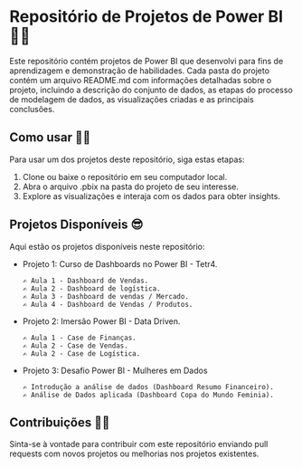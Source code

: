 # Repositório de Projetos de Power BI 🔎🎲

Este repositório contém projetos de Power BI que desenvolvi para fins de aprendizagem e demonstração de habilidades. Cada pasta do projeto contém um arquivo README.md 
com informações detalhadas sobre o projeto, incluindo a descrição do conjunto de dados, as etapas do processo de modelagem de dados, as visualizações criadas e
as principais conclusões.

## Como usar 👩‍💻

Para usar um dos projetos deste repositório, siga estas etapas:

1. Clone ou baixe o repositório em seu computador local.
2. Abra o arquivo .pbix na pasta do projeto de seu interesse.
3. Explore as visualizações e interaja com os dados para obter insights.

## Projetos Disponíveis 😎

Aqui estão os projetos disponíveis neste repositório:

- Projeto 1: Curso de Dashboards no Power BI - Tetr4.
  
      ✍ Aula 1 - Dashboard de Vendas.
      ✍ Aula 2 - Dashboard de logística.
      ✍ Aula 3 - Dashboard de vendas / Mercado.
      ✍ Aula 4 - Dashboard de Vendas / Produtos.
  
- Projeto 2: Imersão Power BI - Data Driven.
  
      ✍ Aula 1 - Case de Finanças.
      ✍ Aula 2 - Case de Vendas.
      ✍ Aula 2 - Case de Logística.
  
- Projeto 3: Desafio Power BI - Mulheres em Dados

      ✍ Introdução a análise de dados (Dashboard Resumo Financeiro).
      ✍ Análise de Dados aplicada (Dashboard Copa do Mundo Feminia).

## Contribuições 🤜🤛

Sinta-se à vontade para contribuir com este repositório enviando pull requests com novos projetos ou melhorias nos projetos existentes.
